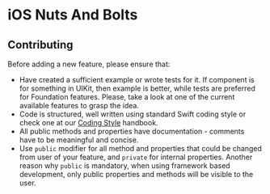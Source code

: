 #  iOS Nuts And Bolts

## Contributing

Before adding a new feature, please ensure that:

* Have created a sufficient example or wrote tests for it. If component is for something in UIKit, then example is better, while tests are preferred for Foundation features. Please, take a look at one of the current available features to grasp the idea.
* Code is structured, well written using standard Swift coding style or check one at our [Coding Style](https://handbook.infinum.co/books/ios/Basics/Coding%20style) handbook.
* All public methods and properties have documentation - comments have to be meaningful and concise.
* Use `public` modifier for all method and properties that could be changed from user of your feature, and `private` for internal properties. Another reason why `public` is mandatory, when using framework based development, only public properties and methods will be visible to the user. 

